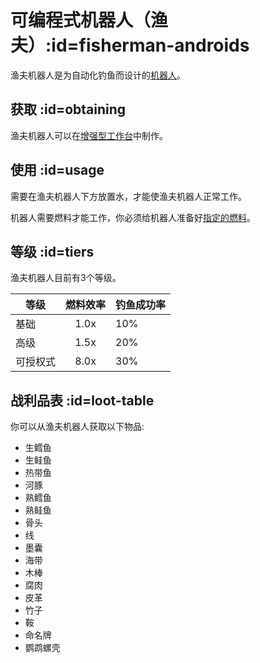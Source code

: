 # 可编程式机器人（渔夫）:id=fisherman-androids

渔夫机器人是为自动化钓鱼而设计的[机器人](/Androids)。

## 获取 :id=obtaining

渔夫机器人可以在[增强型工作台](/Enhanced-Crafting-Table)中制作。

## 使用 :id=usage

需要在渔夫机器人下方放置水，才能使渔夫机器人正常工作。

机器人需要燃料才能工作，你必须给机器人准备好[指定的燃料](/Normal-Androids#power-source)。

## 等级 :id=tiers

渔夫机器人目前有3个等级。

| 等级 | 燃料效率 | 钓鱼成功率 |
| --------- | :-------------: | ------------ |
| 基础 | 1.0x   | 10% |
| 高级 | 1.5x   | 20% |
| 可授权式 | 8.0x | 30% |

## 战利品表 :id=loot-table

你可以从渔夫机器人获取以下物品:

- 生鳕鱼
- 生鲑鱼
- 热带鱼
- 河豚
- 熟鳕鱼
- 熟鲑鱼
- 骨头
- 线
- 墨囊
- 海带
- 木棒
- 腐肉
- 皮革
- 竹子
- 鞍
- 命名牌
- 鹦鹉螺壳
